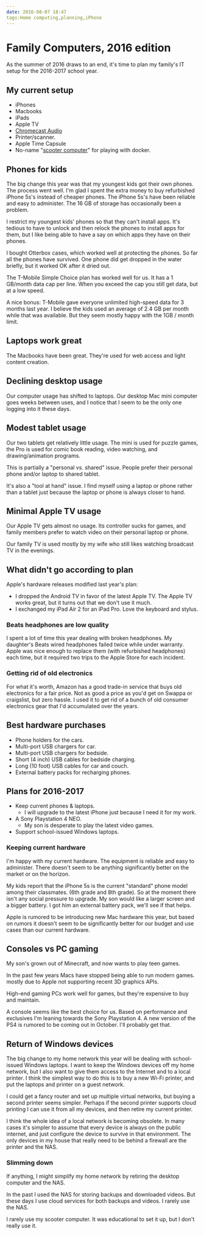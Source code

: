 ```yaml
---
date: 2016-08-07 18:47
tags:Home computing,planning,iPhone
---
```


# Family Computers, 2016 edition

As the summer of 2016 draws to an end, it's time to plan my family's IT setup
for the 2016-2017 school year.

##  My current setup

* iPhones
* Macbooks
* iPads
* Apple TV
* [Chromecast Audio](https://www.google.com/chromecast/speakers/)
* Printer/scanner.
* Apple Time Capsule
* No-name "[scooter computer](https://blog.codinghorror.com/the-scooter-computer/)" for playing with docker.

##  Phones for kids

The big change this year was that my youngest kids got their own phones. The
process went well. I'm glad I spent the extra money to buy refurbished iPhone
5s's instead of cheaper phones. The iPhone 5s's have been reliable and easy to
administer. The 16 GB of storage has occasionally been a problem.

I restrict my youngest kids' phones so that they can't install apps. It's
tedious to have to unlock and then relock the phones to install apps for them,
but I like being able to have a say on which apps they have on their phones.

I bought Otterbox cases, which worked well at protecting the phones. So far
all the phones have survived. One phone did get dropped in the water briefly,
but it worked OK after it dried out.

The T-Mobile Simple Choice plan has worked well for us. It has a 1 GB/month
data cap per line. When you exceed the cap you still get data, but at a low
speed.

A nice bonus: T-Mobile gave everyone unlimited high-speed data for 3 months
last year. I believe the kids used an average of 2.4 GB per month while that
was available. But they seem mostly happy with the 1GB / month limit.

##  Laptops work great

The Macbooks have been great. They're used for web access and light content
creation.

##  Declining desktop usage

Our computer usage has shifted to laptops. Our desktop Mac mini computer goes
weeks between uses, and I notice that I seem to be the only one logging into
it these days.

##  Modest tablet usage

Our two tablets get relatively little usage. The mini is used for puzzle
games, the Pro is used for comic book reading, video watching, and
drawing/animation programs.

This is partially a "personal vs. shared" issue. People prefer their personal
phone and/or laptop to shared tablet.

It's also a "tool at hand" issue. I find myself using a laptop or phone rather
than a tablet just because the laptop or phone is always closer to hand.

##  Minimal Apple TV usage

Our Apple TV gets almost no usage. Its controller sucks for games, and family
members prefer to watch video on their personal laptop or phone.

Our family TV is used mostly by my wife who still likes watching broadcast TV
in the evenings.

##  What didn't go according to plan

Apple's hardware releases modified last year's plan:

* I dropped the Android TV in favor of the latest Apple TV. The Apple TV works great, but it turns out that we don't use it much.
* I exchanged my iPad Air 2 for an iPad Pro. Love the keyboard and stylus.

###  Beats headphones are low quality

I spent a lot of time this year dealing with broken headphones. My daughter's
Beats wired headphones failed twice while under warranty. Apple was nice
enough to replace them (with refurbished headphones) each time, but it
required two trips to the Apple Store for each incident.

###  Getting rid of old electronics

For what it's worth, Amazon has a good trade-in service that buys old
electronics for a fair price. Not as good a price as you'd get on Swappa or
craigslist, but zero hassle. I used it to get rid of a bunch of old consumer
electronics gear that I'd accumulated over the years.

##  Best hardware purchases

* Phone holders for the cars.
* Multi-port USB chargers for car.
* Multi-port USB chargers for bedside.
* Short (4 inch) USB cables for bedside charging.
* Long (10 foot) USB cables for car and couch.
* External battery packs for recharging phones.

##  Plans for 2016-2017

* Keep current phones & laptops.
  * I will upgrade to the latest iPhone just because I need it for my work.
* A Sony Playstation 4 NEO.
  * My son is desperate to play the latest video games.
* Support school-issued Windows laptops.

###  Keeping current hardware

I'm happy with my current hardware. The equipment is reliable and easy to
administer. There doesn't seem to be anything significantly better on the
market or on the horizon.

My kids report that the iPhone 5s is the current "standard" phone model among
their classmates. (6th grade and 8th grade). So at the moment there isn't any
social pressure to upgrade. My son would like a larger screen and a bigger
battery. I got him an external battery pack, we'll see if that helps.

Apple is rumored to be introducing new Mac hardware this year, but based on
rumors it doesn't seem to be significantly better for our budget and use cases
than our current hardware.

##  Consoles vs PC gaming

My son's grown out of Minecraft, and now wants to play teen games.

In the past few years Macs have stopped being able to run modern games. mostly
due to Apple not supporting recent 3D graphics APIs.

High-end gaming PCs work well for games, but they're expensive to buy and
maintain.

A console seems like the best choice for us. Based on performance and
exclusives I'm leaning towards the Sony Playstation 4. A new version of the
PS4 is rumored to be coming out in October. I'll probably get that.

##  Return of Windows devices

The big change to my home network this year will be dealing with school-issued
Windows laptops. I want to keep the Windows devices off my home network, but I
also want to give them access to the Internet and to a local printer. I think
the simplest way to do this is to buy a new Wi-Fi printer, and put the laptops
and printer on a guest network.

I could get a fancy router and set up multiple virtual networks, but buying a
second printer seems simpler. Perhaps if the second printer supports cloud
printing I can use it from all my devices, and then retire my current printer.

I think the whole idea of a local network is becoming obsolete. In many cases
it's simpler to assume that every device is always on the public internet, and
just configure the device to survive in that environment. The only devices in
my house that really need to be behind a firewall are the printer and the NAS.

###  Slimming down

If anything, I might simplify my home network by retiring the desktop computer
and the NAS.

In the past I used the NAS for storing backups and downloaded videos. But
these days I use cloud services for both backups and videos. I rarely use the
NAS.

I rarely use my scooter computer. It was educational to set it up, but I don't
really use it.
